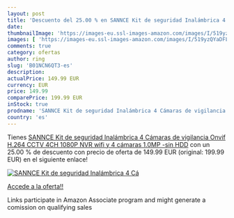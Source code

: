 ```yaml
---
layout: post
title: 'Descuento del 25.00 % en SANNCE Kit de seguridad Inalámbrica 4 Cá'
date: 
thumbnailImage: 'https://images-eu.ssl-images-amazon.com/images/I/519yzQYaDFL._SL200_.jpg'
images: [ 'https://images-eu.ssl-images-amazon.com/images/I/519yzQYaDFL._SL200_.jpg' ]
comments: true
category: ofertas
author: ring
slug: 'B01NCN6QT3-es'
description:
actualPrice: 149.99 EUR
currency: EUR
price: 149.99
comparePrice: 199.99 EUR
inStock: true
prodname: 'SANNCE Kit de seguridad Inalámbrica 4 Cámaras de vigilancia  Onvif H.264 CCTV 4CH 1080P NVR wifi y 4 cámaras 1.0MP -sin HDD'
country: 'es'
---
```


Tienes [SANNCE Kit de seguridad Inalámbrica 4 Cámaras de vigilancia  Onvif H.264 CCTV 4CH 1080P NVR wifi y 4 cámaras 1.0MP -sin HDD](https://www.amazon.es/dp/B01NCN6QT3/?tag=tolees-21) con un 25.00 % de descuento con precio de oferta de 149.99 EUR (original: 199.99 EUR) en el siguiente enlace!

[![SANNCE Kit de seguridad Inalámbrica 4 Cá](https://images-eu.ssl-images-amazon.com/images/I/519yzQYaDFL._SL200_.jpg)](https://www.amazon.es/dp/B01NCN6QT3/?tag=tolees-21)

[Accede a la oferta!!](https://www.amazon.es/dp/B01NCN6QT3/?tag=tolees-21)

Links participate in Amazon Associate program and might generate a comission on qualifying sales


